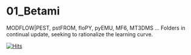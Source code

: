 # 01_Betami
MODFLOW|PEST, pstFROM, floPY, pyEMU, MF6, MT3DMS
...
Folders in continual update, seeking to rationalize the learning curve. 

[![Hits](https://hits.seeyoufarm.com/api/count/incr/badge.svg?url=https%3A%2F%2Fgithub.com%2FgrossiRM%2F00_Betami&count_bg=%2379C83D&title_bg=%23555555&icon=&icon_color=%23E7E7E7&title=PAGE+VIEWS&edge_flat=false)](https://hits.seeyoufarm.com)
